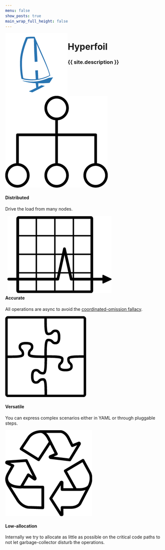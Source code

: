 ```yaml
---
menu: false
show_posts: true
main_wrap_full_height: false
---
```

<img src="assets/images/hyperfoil.png" style="float: left">
<div style="clear: none">
    <h1 id="project_name">Hyperfoil</h1>
    <h3 id="project_description">{{ site.description }}</h3>
</div>

<div id="features">
    <div class="feature">
        <div>
            <div class="feature_icon_box">
                <img src="assets/images/hierarchy_organization.png" alt="Distributed">
            </div>
            <h4>Distributed</h4>
        </div>
        Drive the load from many nodes.
    </div>
    <div class="feature">
        <div class="feature_icon_box">
            <!-- Fix me if you know CSS -->
            <img style="position: relative; top: 15px; left: 7px;" src="assets/images/graph_arrow_spike.png" alt="Accurate">
        </div>
        <h4>Accurate</h4>
        <p>All operations are async to avoid the <a href="https://www.azul.com/files/HowNotToMeasureLatency_LLSummit_NYC_12Nov2013.pdf">coordinated-omission fallacy</a>.</p>
    </div>
    <div class="feature">
        <div class="feature_icon_box">
            <img src="assets/images/puzzle_complete.png" alt="Versatile">
        </div>
        <h4>Versatile</h4>
        <p>You can express complex scenarios either in YAML or through pluggable steps.</p>
    </div>
    <div class="feature">
        <div class="feature_icon_box">
            <img src="assets/images/recycle_symbol.png" alt="Low-allocation">
        </div>
        <h4>Low-allocation</h4>
        <p>Internally we try to allocate as little as possible on the critical code paths to not let garbage-collector disturb the operations.</p>
    </div>
</div>
